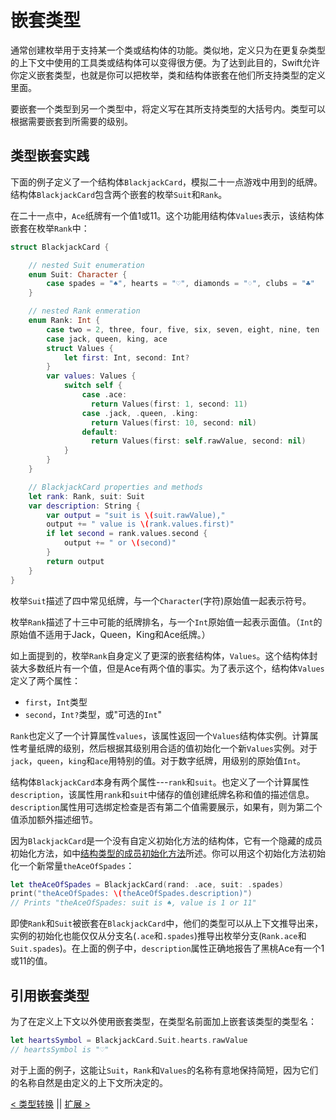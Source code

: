 # 嵌套类型

通常创建枚举用于支持某一个类或结构体的功能。类似地，定义只为在更复杂类型的上下文中使用的工具类或结构体可以变得很方便。为了达到此目的，Swift允许你定义嵌套类型，也就是你可以把枚举，类和结构体嵌套在他们所支持类型的定义里面。

要嵌套一个类型到另一个类型中，将定义写在其所支持类型的大括号内。类型可以根据需要嵌套到所需要的级别。

## 类型嵌套实践

下面的例子定义了一个结构体`BlackjackCard`，模拟二十一点游戏中用到的纸牌。结构体`BlackjackCard`包含两个嵌套的枚举`Suit`和`Rank`。

在二十一点中，`Ace`纸牌有一个值1或11。这个功能用结构体`Values`表示，该结构体嵌套在枚举`Rank`中：
```swift
struct BlackjackCard {

    // nested Suit enumeration
    enum Suit: Character {
        case spades = "♠", hearts = "♡", diamonds = "♢", clubs = "♣"
    }

    // nested Rank enmeration
    enum Rank: Int {
        case two = 2, three, four, five, six, seven, eight, nine, ten
        case jack, queen, king, ace
        struct Values {
            let first: Int, second: Int?
        }
        var values: Values {
            switch self {
                case .ace:
                  return Values(first: 1, second: 11)
                case .jack, .queen, .king:
                  return Values(first: 10, second: nil)
                default:
                  return Values(first: self.rawValue, second: nil)
            }
        }
    }

    // BlackjackCard properties and methods
    let rank: Rank, suit: Suit
    var description: String {
        var output = "suit is \(suit.rawValue),"
        output += " value is \(rank.values.first)"
        if let second = rank.values.second {
            output += " or \(second)"
        }
        return output
    }
}
```

枚举`Suit`描述了四中常见纸牌，与一个`Character`(字符)原始值一起表示符号。

枚举`Rank`描述了十三中可能的纸牌排名，与一个`Int`原始值一起表示面值。（`Int`的原始值不适用于Jack，Queen，King和Ace纸牌。）

如上面提到的，枚举`Rank`自身定义了更深的嵌套结构体，`Values`。这个结构体封装大多数纸片有一个值，但是Ace有两个值的事实。为了表示这个，结构体`Values`定义了两个属性：
* `first`，`Int`类型
* `second`，`Int?`类型，或"可选的`Int`"

`Rank`也定义了一个计算属性`values`，该属性返回一个`Values`结构体实例。计算属性考量纸牌的级别，然后根据其级别用合适的值初始化一个新`Values`实例。对于`jack`，`queen`，`king`和`ace`用特别的值。对于数字纸牌，用级别的原始值`Int`。

结构体`BlackjackCard`本身有两个属性---`rank`和`suit`。也定义了一个计算属性`description`，该属性用`rank`和`suit`中储存的值创建纸牌名称和值的描述信息。`description`属性用可选绑定检查是否有第二个值需要展示，如果有，则为第二个值添加额外描述细节。

因为`BlackjackCard`是一个没有自定义初始化方法的结构体，它有一个隐藏的成员初始化方法，如中[结构类型的成员初始化方法](Initialization.md#结构类型的成员初始化方法)所述。你可以用这个初始化方法初始化一个新常量`theAceOfSpades`：
```swift
let theAceOfSpades = BlackjackCard(rand: .ace, suit: .spades)
print("theAceOfSpades: \(theAceOfSpades.description)")
// Prints "theAceOfSpades: suit is ♠, value is 1 or 11"
```

即使`Rank`和`Suit`被嵌套在`BlackjackCard`中，他们的类型可以从上下文推导出来，实例的初始化也能仅仅从分支名(`.ace`和`.spades`)推导出枚举分支(`Rank.ace`和`Suit.spades`)。在上面的例子中，`description`属性正确地报告了黑桃Ace有一个1或11的值。

## 引用嵌套类型

为了在定义上下文以外使用嵌套类型，在类型名前面加上嵌套该类型的类型名：
```swift
let heartsSymbol = BlackjackCard.Suit.hearts.rawValue
// heartsSymbol is "♡"
```

对于上面的例子，这能让`Suit`，`Rank`和`Values`的名称有意地保持简短，因为它们的名称自然是由定义的上下文所决定的。

[< 类型转换](Type_Casting.md) || [扩展 >](Extensions.md)
